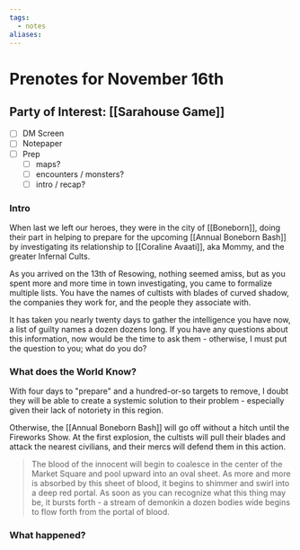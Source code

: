 ```yaml
---
tags:
  - notes
aliases:
---
```


# Prenotes for November 16th
## Party of Interest: [[Sarahouse Game]]
- [ ] DM Screen
- [ ] Notepaper
- [ ] Prep
	- [ ] maps?
	- [ ] encounters / monsters?
	- [ ] intro / recap?

### Intro

When last we left our heroes, they were in the city of [[Boneborn]], doing their part in helping to prepare for the upcoming [[Annual Boneborn Bash]] by investigating its relationship to [[Coraline Avaati]], aka Mommy, and the greater Infernal Cults.

As you arrived on the 13th of Resowing, nothing seemed amiss, but as you spent more and more time in town investigating, you came to formalize multiple lists. You have the names of cultists with blades of curved shadow, the companies they work for, and the people they associate with.

It has taken you nearly twenty days to gather the intelligence you have now, a list of guilty names a dozen dozens long. If you have any questions about this information, now would be the time to ask them - otherwise, I must put the question to you; what do you do?

### What does the World Know?

With four days to "prepare" and a hundred-or-so targets to remove, I doubt they will be able to create a systemic solution to their problem - especially given their lack of notoriety in this region.

Otherwise, the [[Annual Boneborn Bash]] will go off without a hitch until the Fireworks Show. At the first explosion, the cultists will pull their blades and attack the nearest civilians, and their mercs will defend them in this action.

> The blood of the innocent will begin to coalesce in the center of the Market Square and pool upward into an oval sheet. As more and more is absorbed by this sheet of blood, it begins to shimmer and swirl into a deep red portal. As soon as you can recognize what this thing may be, it bursts forth - a stream of demonkin a dozen bodies wide begins to flow forth from the portal of blood.

### What happened?